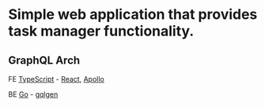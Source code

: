 # Simple web application that provides task manager functionality.

## GraphQL Arch

FE [TypeScript](https://www.typescriptlang.org/) - [React](https://reactjs.org/), [Apollo](https://www.apollographql.com/apollo-client)

BE [Go](https://go.dev/) - [gqlgen](https://github.com/99designs/gqlgen)

